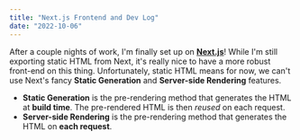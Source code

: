 ```yaml
---
title: "Next.js Frontend and Dev Log"
date: "2022-10-06"
---
```


After a couple nights of work, I'm finally set up on **[Next.js](https://nextjs.org/)**! While I'm still exporting static HTML from Next, it's really nice to have a more robust front-end on this thing. Unfortunately, static HTML means for now, we can't use Next's fancy **Static Generation** and **Server-side Rendering** features.

- **Static Generation** is the pre-rendering method that generates the HTML at **build time**. The pre-rendered HTML is then _reused_ on each request.
- **Server-side Rendering** is the pre-rendering method that generates the HTML on **each request**.
